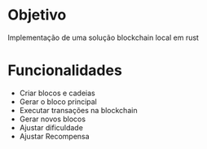 # Objetivo
Implementação de uma solução blockchain local em rust

# Funcionalidades
- Criar blocos e cadeias
- Gerar o bloco principal
- Executar transações na blockchain
- Gerar novos blocos
- Ajustar dificuldade
- Ajustar Recompensa